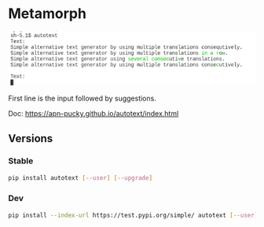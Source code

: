 # Metamorph

![IMG](/img/img.png)

First line is the input followed by suggestions.

Doc: <https://apn-pucky.github.io/autotext/index.html>

## Versions

### Stable

```sh
pip install autotext [--user] [--upgrade]
```

### Dev

```sh
pip install --index-url https://test.pypi.org/simple/ autotext [--user] [--upgrade]
```

